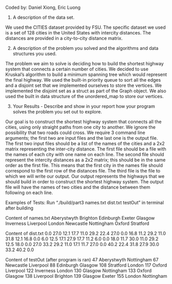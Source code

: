 Coded by: Daniel Xiong, Eric Luong

1. A description of the data set.

We used the CITIES dataset provided by FSU. The specific dataset we used is a set of 128 cities
in the United States with intercity distances. The distances are provided in a city-to-city distance
matrix.

2. A description of the problem you solved and the algorithms and data structures
you used. 

The problem we aim to solve is deciding how to build the shortest highway system that connects
a certain number of cities. We decided to use Kruskal’s algorithm to build a minimum spanning
tree which would represent the final highway. We used the built-in priority queue to sort all the
edges and a disjoint set that we implemented ourselves to store the vertices. We implemented the
disjoint set as a struct as part of the Graph object. We also used the built in data structure of the
unordered_map to store our vertices.

3. Your Results - Describe and show in your report how your program solves the
problem you set out to explore. 

Our goal is to construct the shortest highway system that connects all the cities, using only
straight paths from one city to another. We ignore the possibility that two roads could cross. We
require 3 command line arguments; the first two are input files and the last one is the output file.
The first two input files should be a list of the names of the cities and a 2x2 matrix representing
the inter-city distance. The first file should be a file with the names of each city with one name
on each line. The second file should represent the intercity distances as a 2x2 matrix; this should
be in the same order as the first file. This means that the first city in the names file should
correspond to the first row of the distances file. The third file is the file to which we will write
our output. Our output represents the highways that we should build in order to construct the
shortest highway system. The output file will have the names of two cities and the distance
between them following on each line.

Examples of Tests:
Run “./build/part3 names.txt dist.txt testOut” in terminal after building

Content of names.txt
Aberystwyth
Brighton
Edinburgh
Exeter
Glasgow
Inverness
Liverpool
London
Newcastle
Nottingham
Oxford
Stratford

Content of dist.txt
 0.0 27.0 12.1 17.7 11.0 29.2 22.4
 27.0 0.0 16.8 11.2 29.2 11.0 31.8
 12.1 16.8 0.0 6.0 12.5 17.1 27.9
 17.7 11.2 6.0 0.0 18.0 11.7 30.0
 11.0 29.2 12.5 18.0 0.0 27.0 33.2
 29.2 11.0 17.1 11.7 27.0 0.0 40.2
 22.4 31.8 27.9 30.0 33.2 40.2 0.0
 
Content of testOut (after program is ran)
47 Aberystwyth Nottingham
67 Newcastle Liverpool
88 Edinburgh Glasgow
108 Stratford London
117 Oxford Liverpool
122 Inverness London
130 Glasgow Nottingham
133 Oxford Glasgow
138 Liverpool Brighton
139 Glasgow Exeter
155 London Nottingham

